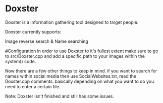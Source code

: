 # Doxster
Doxster is a information gathering tool designed to target people.

Doxster currently supports:

Image reverse search & Name searching

#Configuration
in order to use Doxster to it's fullest extent make sure to go to src/Doxster.cpp and add a specific path to your images within the system() code.

Now there are a few other things to keep in mind.
if you want to search for names within social media then use SocialWebsites.txt, read the Doxster.cpp comments. basically depending on what you want to do you need to enter a certain file.


Note: Doxster isn't finished and still has some issues.
